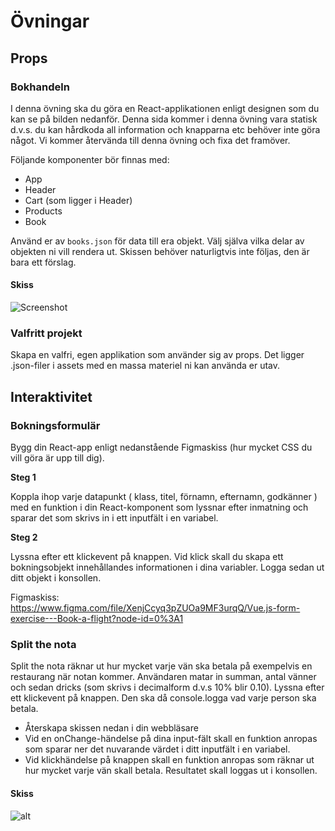 # Övningar

## Props

### Bokhandeln

I denna övning ska du göra en React-applikationen enligt designen som du kan se på bilden nedanför. Denna sida kommer i denna övning vara statisk d.v.s. du kan hårdkoda all information och knapparna etc behöver inte göra något. Vi kommer återvända till denna övning och fixa det framöver.

Följande komponenter bör finnas med:

- App
- Header
- Cart (som ligger i Header)
- Products
- Book

Använd er av ```books.json``` för data till era objekt. Välj själva vilka delar av objekten ni vill rendera ut. Skissen behöver naturligtvis inte följas, den är bara ett förslag.

#### Skiss
![Screenshot](./assets/bookstore.png)

### Valfritt projekt

Skapa en valfri, egen applikation som använder sig av props. Det ligger .json-filer i assets med en massa materiel ni kan använda er utav.  

## Interaktivitet

### Bokningsformulär

Bygg din React-app enligt nedanstående Figmaskiss (hur mycket CSS du vill göra är upp till dig).

**Steg 1**

Koppla ihop varje datapunkt ( klass, titel, förnamn, efternamn, godkänner ) med en funktion i din React-komponent som lyssnar efter inmatning och sparar det som skrivs in i ett inputfält i en variabel.

**Steg 2**

Lyssna efter ett klickevent på knappen. Vid klick skall du skapa ett bokningsobjekt innehållandes informationen i dina variabler. Logga sedan ut ditt objekt i konsollen.

Figmaskiss: https://www.figma.com/file/XenjCcyq3pZUOa9MF3urqQ/Vue.js-form-exercise---Book-a-flight?node-id=0%3A1

### Split the nota

Split the nota räknar ut hur mycket varje vän ska betala på exempelvis en restaurang när notan kommer. Användaren matar in summan, antal vänner och sedan dricks (som skrivs i decimalform d.v.s 10% blir 0.10).
Lyssna efter ett klickevent på knappen. Den ska då console.logga vad varje person ska betala.

- Återskapa skissen nedan i din webbläsare
- Vid en onChange-händelse på dina input-fält skall en funktion anropas som sparar ner det nuvarande värdet i ditt inputfält i en variabel.
- Vid klickhändelse på knappen skall en funktion anropas som räknar ut hur mycket varje vän skall betala. Resultatet skall loggas ut i konsollen.

#### Skiss

![alt](./assets/splitthenota.png)

